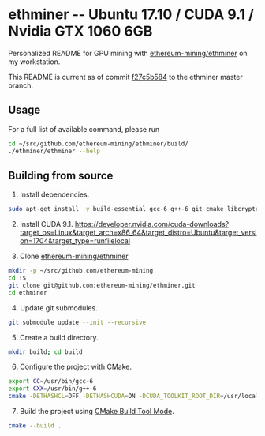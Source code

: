 # ethminer -- Ubuntu 17.10 / CUDA 9.1 / Nvidia GTX 1060 6GB

Personalized README for GPU mining with [ethereum-mining/ethminer](https://github.com/ethereum-mining/ethminer) on my workstation.

This README is current as of commit [f27c5b584](https://github.com/ctsrc/ethminer/commit/f27c5b58431ec63c8c9a2bec97f7c282f5b45e43) to the ethminer master branch.

## Usage

For a full list of available command, please run

```sh
cd ~/src/github.com/ethereum-mining/ethminer/build/
./ethminer/ethminer --help
```

## Building from source

1. Install dependencies.

```sh
sudo apt-get install -y build-essential gcc-6 g++-6 git cmake libcrypto++-dev libleveldb-dev libjsoncpp-dev libjsonrpccpp-dev libboost-all-dev libgmp-dev libreadline-dev libcurl4-openssl-dev libmicrohttpd-dev
```

2. Install CUDA 9.1. https://developer.nvidia.com/cuda-downloads?target_os=Linux&target_arch=x86_64&target_distro=Ubuntu&target_version=1704&target_type=runfilelocal

3. Clone [ethereum-mining/ethminer](https://github.com/ethereum-mining/ethminer)

```bash
mkdir -p ~/src/github.com/ethereum-mining
cd !$
git clone git@github.com:ethereum-mining/ethminer.git
cd ethminer
```

4. Update git submodules.

```sh
git submodule update --init --recursive
```

5. Create a build directory.

```sh
mkdir build; cd build
```

6. Configure the project with CMake.

```sh
export CC=/usr/bin/gcc-6
export CXX=/usr/bin/g++-6
cmake -DETHASHCL=OFF -DETHASHCUDA=ON -DCUDA_TOOLKIT_ROOT_DIR=/usr/local/cuda-9.1 ..
```

7. Build the project using [CMake Build Tool Mode].

```sh
cmake --build .
```

[CMake Build Tool Mode]: https://cmake.org/cmake/help/latest/manual/cmake.1.html#build-tool-mode
